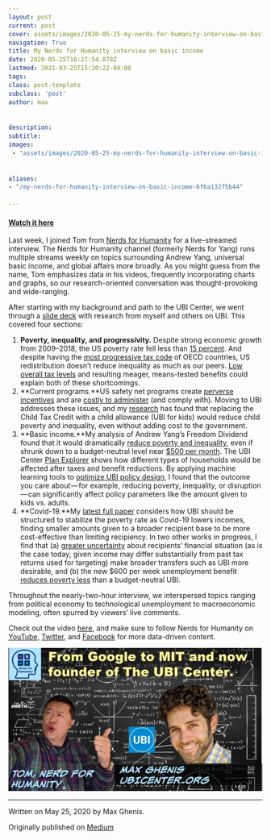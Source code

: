 ```yaml
---
layout: post
current: post
cover: assets/images/2020-05-25-my-nerds-for-humanity-interview-on-basic-income-0.jpg 
navigation: True
title: My Nerds for Humanity interview on basic income
date: 2020-05-25T18:27:54.878Z
lastmod: 2021-03-25T15:20:22-04:00
tags: 
class: post-template
subclass: 'post'
author: max


description: 
subtitle: 
images:
 - "assets/images/2020-05-25-my-nerds-for-humanity-interview-on-basic-income-0.jpg"


aliases:
- "/my-nerds-for-humanity-interview-on-basic-income-6f6a13275b44"

---
```


#### [Watch it here](https://youtu.be/DCUq5_ERDp8)

Last week, I joined Tom from [Nerds for Humanity](http://nerdsforhumanity.com) for a live-streamed interview. The Nerds for Humanity channel (formerly Nerds for Yang) runs multiple streams weekly on topics surrounding Andrew Yang, universal basic income, and global affairs more broadly. As you might guess from the name, Tom emphasizes data in his videos, frequently incorporating charts and graphs, so our research-oriented conversation was thought-provoking and wide-ranging.

After starting with my background and path to the UBI Center, we went through a [slide deck](https://docs.google.com/presentation/d/1__9a9c8567HDQ4BltigfYCFsEb56jhzIL5GBOzI9uNA/edit) with research from myself and others on UBI. This covered four sections:

1. **Poverty, inequality, and progressivity.** Despite strong economic growth from 2009–2018, the US poverty rate fell less than [15 percent](https://www.census.gov/content/dam/Census/library/publications/2019/demo/p60-268.pdf). And despite having the [most progressive tax code](https://www.washingtonpost.com/news/wonk/wp/2013/04/05/americas-taxes-are-the-most-progressive-in-the-world-its-government-is-among-the-least/) of OECD countries, US redistribution doesn’t reduce inequality as much as our peers. [Low overall tax levels](https://www.oecd.org/tax/tax-policy/revenue-statistics-united-states.pdf) and resulting meager, means-tested benefits could explain both of these shortcomings.
2. **Current programs.**US safety net programs create [perverse incentives](https://fivethirtyeight.com/features/universal-basic-income/) and are [costly to administer](https://www.cbpp.org/research/romneys-charge-that-most-federal-low-income-spending-goes-for-overhead-and-bureaucrats-is) (and comply with). Moving to UBI addresses these issues, and my [research](https://medium.com/@MaxGhenis/we-should-replace-the-child-tax-credit-with-a-universal-child-benefit-33773de07271) has found that replacing the Child Tax Credit with a child allowance (UBI for kids) would reduce child poverty and inequality, even without adding cost to the government.
3. **Basic income.**My analysis of Andrew Yang’s Freedom Dividend found that it would dramatically [reduce poverty and inequality](https://medium.com/ubicenter/distributional-analysis-of-andrew-yangs-freedom-dividend-d8dab818bf1b), even if shrunk down to a budget-neutral level near [$500 per month](https://medium.com/ubicenter/a-revenue-neutral-version-of-andrew-yangs-freedom-dividend-d7d517dbeeea). The UBI Center [Plan Explorer](http://plans.ubicenter.org) shows how different types of households would be affected after taxes and benefit reductions. By applying machine learning tools to [optimize UBI policy design](https://docs.google.com/presentation/d/1cZwBc3dvv5ZXTMArKmwJOuyZeo3VJkMtIhKP_6qHZw0/edit#slide=id.g599c28a6b3_0_147), I found that the outcome you care about — for example, reducing poverty, inequality, or disruption — can significantly affect policy parameters like the amount given to kids vs. adults.
4. **Covid-19.**My [latest full paper](https://medium.com/ubicenter/how-universal-basic-income-can-keep-poverty-from-rising-amid-covid-19-9950e4a58030) considers how UBI should be structured to stabilize the poverty rate as Covid-19 lowers incomes, finding smaller amounts given to a broader recipient base to be more cost-effective than limiting recipiency. In two other works in progress, I find that (a) [greater uncertainty](https://github.com/UBICenter/hanna_olken/blob/master/tex/main.pdf) about recipients’ financial situation (as is the case today, given income may differ substantially from past tax returns used for targeting) make broader transfers such as UBI more desirable, and (b) the new $600 per week unemployment benefit [reduces poverty less](https://nbviewer.jupyter.org/github/UBICenter/covid19/blob/master/adhoc/ui_ubi.ipynb) than a budget-neutral UBI.

Throughout the nearly-two-hour interview, we interspersed topics ranging from political economy to technological unemployment to macroeconomic modeling, often spurred by viewers’ live comments.

Check out the video [here](https://youtu.be/DCUq5_ERDp8), and make sure to follow Nerds for Humanity on [YouTube](https://www.youtube.com/channel/UCZcDgWig0A-ZLfCmReFBVjQ), [Twitter](https://twitter.com/nerdsforyang), and [Facebook](https://www.facebook.com/nerdsforyang) for more data-driven content.

![](assets/images/2020-05-25-my-nerds-for-humanity-interview-on-basic-income-0.jpg#layoutTextWidth)

* * *
Written on May 25, 2020 by Max Ghenis.

Originally published on [Medium](https://medium.com/@maxghenis/my-nerds-for-humanity-interview-on-basic-income-6f6a13275b44)
